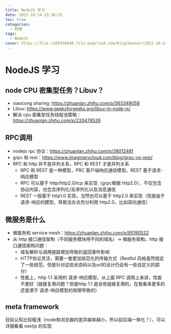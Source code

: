 ```yaml
---
title: NodeJS 学习
date: 2022-10-14 15:38:25
toc: true
categories:
  - 前端
tags:
  - NodeJS
cover: https://file-1305436646.file.myqcloud.com/blog/banner/2022-10-14.webp
---
```


# NodeJS 学习

## node CPU 密集型任务？Libuv？

- xiaocong sharing: https://zhuanlan.zhihu.com/p/563349058
- Libuv: https://www.geeksforgeeks.org/libuv-in-node-js/
- 解决 cpu 密集型任务线程池策略：https://zhuanlan.zhihu.com/p/220478526

## RPC调用

- nodejs rpc 协议：https://zhuanlan.zhihu.com/p/38012481
- grpc 和 rest：https://www.imaginarycloud.com/blog/grpc-vs-rest/ 
- RPC 和 http 并不是并列关系，RPC 和 REST 才是并列关系
	- RPC 和 REST 是一种模型，PRC 客户端响应通信模型。REST 基于请求-响应模型
	- RPC 可以基于 http/http2.0/tcp 来实现（grpc根据 http2.0），不仅包含协议内容，也包含序列化/反序列化以及消息通信
	- REST 一般基于 http1.0 实现，当然也可以基于 http2.0 来实现（但是由于请求-响应的模型，导致没办法充分利用 http2.0，比如双向通信）

## 微服务是什么

- 微服务和 service mesh：https://zhuanlan.zhihu.com/p/95190522
- 从 http 接口通信架构（不同服务模块用不同的域名）-> 微服务架构，http 接口通信架构问题：
	- 域名解析与调用链路增加导致的返回事件影响
	- HTTP协议灵活，需要一套更加规范化的传输方式（Restful 风格虽然规定了一些规范，但是针对这些状态码以及url的设计仍会有一些自定义的部分）
	- 性能上，http 1.1 采用的 请求-响应模型，从上面 RPC 调用上来讲，性能不更好（链接复用问题？但是http 1.1 是会有链接复用的，在我看来更多的还是源于 请求-响应模型的局限导致的）

## meta framework

目前认知比较粗浅（node和浏览器的差异越来越小，所以前后端一体化？），可以详细看看 nextjs 的实现
